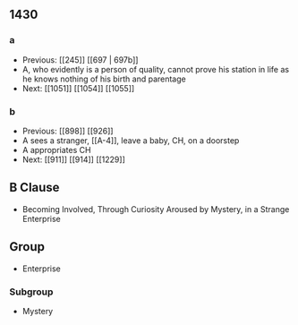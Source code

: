 ## 1430
### a
- Previous: [[245]] [[697 | 697b]] 
- A, who evidently is a person of quality, cannot prove his station in life as he knows nothing of his birth and parentage
- Next: [[1051]] [[1054]] [[1055]] 

### b
- Previous: [[898]] [[926]] 
- A sees a stranger, [[A-4]], leave a baby, CH, on a doorstep
- A appropriates CH
- Next: [[911]] [[914]] [[1229]] 

## B Clause
- Becoming Involved, Through Curiosity Aroused by Mystery, in a Strange Enterprise

## Group
- Enterprise

### Subgroup
- Mystery

